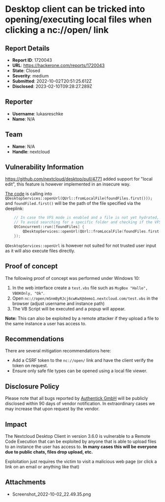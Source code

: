 # Desktop client can be tricked into opening/executing local files when clicking a nc://open/ link

## Report Details
- **Report ID**: 1720043
- **URL**: https://hackerone.com/reports/1720043
- **State**: Closed
- **Severity**: medium
- **Submitted**: 2022-10-02T20:51:25.612Z
- **Disclosed**: 2023-02-10T09:28:27.289Z

## Reporter
- **Username**: lukasreschke
- **Name**: N/A

## Team
- **Name**: N/A
- **Handle**: nextcloud

## Vulnerability Information
https://github.com/nextcloud/desktop/pull/4771 added support for "local edit", this feature is however implemented in an insecure way.

[The code](https://github.com/nextcloud/desktop/blob/ee98244877e8ccaaa8487f2487c31ce112b746c5/src/gui/folderman.cpp#L1476-L1480) is calling into `QDesktopServices::openUrl(QUrl::fromLocalFile(foundFiles.first()));` and `foundFiled.first()` will be the path of the file specified via the deeplink:

```cpp
    // In case the VFS mode is enabled and a file is not yet hydrated, we must call QDesktopServices::openUrl from a separate thread, or, there will be a freeze.
    // To avoid searching for a specific folder and checking if the VFS is enabled - we just always call it from a separate thread.
    QtConcurrent::run([foundFiles] {
        QDesktopServices::openUrl(QUrl::fromLocalFile(foundFiles.first()));
    });
```

`QDesktopServices::openUrl` is however not suited for not trusted user input as it will also execute files directly.

## Proof of concept

The following proof of concept was performed under Windows 10:

1. In the web interface create a `test.vbs` file such as `MsgBox "Hallo", VBOKOnly, "Ok"`.
2. Open `nc://open/mSnmByRJcj6cwKwX@demo1.nextcloud.com/test.vbs` in the browser (adjust username and instance path)
3. The VB Script will be executed and a popup will appear.

**Note:** This can also be exploited by a remote attacker if they upload a file to the same instance a user has access to.

## Recommendations

There are several mitigation recommendations here:

- Add a CSRF token to the `nc://open/` link and have the client verify the token on request.
- Ensure only safe file types can be opened using a local file viewer. 

## Disclosure Policy
Please note that all bugs reported by [Authentick GmbH](https://www.authentick.net) will be publicly disclosed within 90 days of vendor notification. In extraordinary cases we may increase that upon request by the vendor.

## Impact

The Nextcloud Desktop Client in version 3.6.0 is vulnerable to a Remote Code Execution that can be exploited by anyone that is able to upload files to an instance the user has access to. **In many cases this will be everyone due to public chats, files drop upload, etc.**

Exploitation just requires the victim to visit a malicious web page (or click a link on an email or anything like that)

## Attachments
- Screenshot_2022-10-02_22.49.35.png
